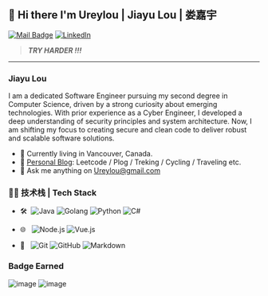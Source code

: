 <!-- <img alt="GIF" src="https://media1.giphy.com/media/8JCOK5E58CPxGfVJry/giphy.gif" align="right" /> --> 

## 👋 Hi there I'm Ureylou | Jiayu Lou | 娄嘉宇
[![Mail Badge](https://img.shields.io/badge/-Ureylou@gmail.com-c14438?style=flat&logo=Gmail&logoColor=white&link=mailto:Ureylou@gmail.com)](mailto:Ureylou@gmail.com)
[![LinkedIn](https://img.shields.io/badge/-Ureylou-0077B5?style=flat&logo=linkedin&logoColor=white)](https://www.linkedin.cn/in/urey-lou-58a485129)


> ***TRY HARDER !!!*** 

---

### Jiayu Lou

I am a dedicated Software Engineer pursuing my second degree in Computer Science, driven by a strong curiosity about emerging technologies. With prior experience as a Cyber Engineer, I developed a deep understanding of security principles and system architecture. Now, I am shifting my focus to creating secure and clean code to deliver robust and scalable software solutions.

- 🌱 Currently living in Vancouver, Canada.
- 📝 [Personal Blog](https://jiayulou.com): Leetcode / Plog / Treking / Cycling / Traveling etc. 
- 📮 Ask me anything on [Ureylou@gmail.com](mailto:Ureylou@gmail.com)

<!--START_SECTION:badges-->
<!--END_SECTION:badges-->


### 👩‍💻 技术栈 | Tech Stack

- 🛠 &#160;![Java](https://img.shields.io/badge/Java-ED8B00?style=flat&logo=java&logoColor=white)
![Golang](https://img.shields.io/badge/Go-00ADD8?style=flat&logo=go&logoColor=white)
![Python](https://img.shields.io/badge/Python-3776AB?style=flat&logo=python&logoColor=white)
![C#](https://img.shields.io/badge/C%23-239120?style=flat&logo=c-sharp&logoColor=white)

- 🌐 &#160;
![Node.js](https://img.shields.io/badge/-Node.js-333333?style=flat&logo=node.js)
![Vue.js](https://img.shields.io/badge/-VueJS-333333?style=flat&logo=Vue.js)
- 🔧 &#160; ![Git](https://img.shields.io/badge/-Git-333333?style=flat&logo=git)
![GitHub](https://img.shields.io/badge/-GitHub-333333?style=flat&logo=github)
![Markdown](https://img.shields.io/badge/-Markdown-333333?style=flat&logo=markdown)

### Badge Earned
![image](https://images.credential.net/badge/tiny/5if6s3pz_1651508352331_badge.png?raw=true)
![image](https://images.credential.net/badge/tiny/mf1n996i_1651508536020_badge.png?raw=true)


